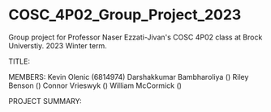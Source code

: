 # COSC_4P02_Group_Project_2023
Group project for Professor Naser Ezzati-Jivan's COSC 4P02 class at Brock Universtiy. 2023 Winter term.

TITLE:

MEMBERS:
Kevin Olenic (6814974)
Darshakkumar Bambharoliya ()
Riley Benson ()
Connor Vrieswyk ()
William McCormick ()

PROJECT SUMMARY:
